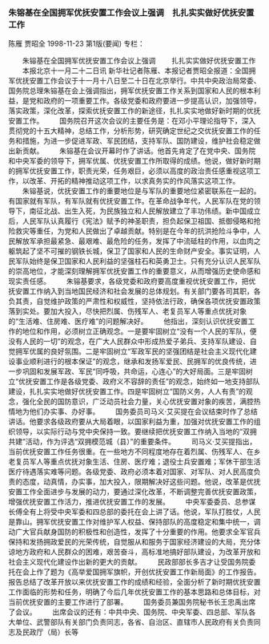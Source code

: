 ### 朱镕基在全国拥军优抚安置工作会议上强调　扎扎实实做好优抚安置工作
陈雁  贾昭全
1998-11-23
第1版(要闻)
专栏：

　　朱镕基在全国拥军优抚安置工作会议上强调
　　扎扎实实做好优抚安置工作
　　本报北京十一月二十二日讯  新华社记者陈雁、本报记者贾昭全报道：全国拥军优抚安置工作会议于十一月十八日至二十日在北京举行。中共中央政治局常委、国务院总理朱镕基在会上强调指出，拥军优抚安置工作关系到国家和人民的根本利益，是党和政府的一项重要工作。各级党委和政府要进一步提高认识，加强领导，落实政策，深化改革，探索优抚安置工作的新途径，扎扎实实地做好新时期的优抚安置工作。
　　国务院召开这次会议的主要任务是：在邓小平理论指导下，深入贯彻党的十五大精神，总结工作，分析形势，研究确定世纪之交优抚安置工作的任务和措施，为进一步促进军政、军民团结，支持军队、国防建设，维护社会稳定做出新贡献。
　　朱镕基在会议开幕时作了讲话。他首先肯定了在党中央、国务院和中央军委的领导下，拥军优属、优抚安置工作所取得的成绩。他说，做好新时期的拥军优抚安置工作，职责光荣，任务艰巨，必须以高度的政治责任感重视这项工作，以改革、开拓的精神推动这项工作，以求真务实的作风落实这项工作。
　　朱镕基说，优抚安置工作的重要地位是与军队的重要地位紧密联系在一起的。有国家就有军队，有军队就有优抚安置工作。在革命战争年代，人民军队在党的领导下，南征北战、出生入死，为民族独立和人民解放建立了丰功伟绩。新中国成立后，人民军队认真履行《宪法》赋予的神圣职责，担负起保卫祖国、抵御侵略和抢险救灾等重任，为党和人民做出了卓越贡献。特别是在今年的抗洪抢险斗争中，人民解放军承担最紧急、最艰难、最危险的任务，发挥了中流砥柱的作用，以血肉之躯筑起了坚不可摧的钢铁长城，保卫了国家和人民的生命财产安全。事实证明，人民军队始终是保卫国家和人民利益的坚强柱石和英勇卫士。只有充分认识人民军队的崇高地位，才能深刻理解拥军优抚安置工作的重要意义，从而增强历史使命感和现实责任感。
　　朱镕基要求，各级党委和政府要高度重视优抚安置工作，把优抚安置工作纳入到当地国民经济和社会发展的总体规划。有关部门要各司其职，各负其责，自觉维护政策的严肃性和权威性，坚持依法行政，确保各项优抚安置政策落到实处。要加大投入，尽快把烈属、伤残军人、老复员军人等重点优抚对象的“生活难、住房难、医疗难”的问题解决好。
　　他指出，深刻认识优抚安置工作的地位和作用，必须树立正确观念。一是要牢固树立“没有一个人民的军队，便没有人民的一切”的观念，在广大人民群众中形成热爱子弟兵、支持军队建设、自觉拥军优属的良好氛围。二是牢固树立“军政军民的坚强团结是社会主义现代化建设事业顺利进行的根本保证”的观念，继承和发扬军爱民、民拥军的优良传统，进一步巩固和发展军政、军民“同呼吸，共命运，心连心”的大好局面。三是牢固树立“优抚安置工作是各级党委、政府义不容辞的责任”的观念，始终如一地支持部队建设，扎扎实实地做好优抚安置工作。四是牢固树立“国防义务，人人有责”的观念，强化全民的国防意识，广泛动员社会力量，关心优抚安置对象的疾苦，满腔热情地为他们办实事、办好事。
　　国务委员司马义·艾买提在会议结束时作了总结讲话。他要求各级政府要从大局着眼，以国家利益为重，加强对优抚安置工作的组织领导，以实际行动与党中央保持一致。要继续把优抚安置工作纳入当地的“双拥共建”活动，作为评选“双拥模范城（县）”的重要条件。
　　司马义·艾买提指出，当前优抚安置工作任务很重。在一些地方不同程度地存在着烈属、伤残军人、在乡老复员军人等重点优抚对象生活、住房、医疗难；退役士兵安置难；军休干部生活医疗待遇落实难等问题。各级党委、政府必须本着对国家、对军队、对人民高度负责的态度，动真情，办实事，加大投入，限期解决好这些问题。他说，改革是优抚安置工作全面进步与发展的动力，要通过深化改革，不断调整完善优抚安置政策，增强优抚安置工作活力，推进优抚安置工作的发展。
　　中央军委委员、总参谋长傅全有上将受中央军委和四总部的委托在会上讲了话。他说，军队打胜仗，人民是靠山。拥军优抚安置工作对维护军人权益、保持部队的高度稳定和集中统一，调动广大官兵献身国防的积极性和创造性，发挥了十分重要的作用。他要求全军官兵保持和发扬拥政爱民的光荣传统，自觉服从和服务于国家经济建设的大局，充分体谅地方政府和人民群众的困难，艰苦奋斗，高标准地搞好部队建设，为改革开放和社会主义现代化建设作出新的更大的贡献。
　　民政部部长多吉才让受国务院委托在会上作了题为《高举爱国拥军旗帜，开创优抚安置工作新局面》的工作报告。报告总结了改革开放以来优抚安置工作的成绩和经验，全面分析了新时期优抚安置工作面临的形势和任务，明确了今后几年优抚安置工作的基本思路和总体目标，对当前优抚安置的主要工作进行了部署。
　　国务委员兼国务院秘书长王忠禹出席了会议。
　　出席会议的还有：中共中央、国务院、中央军委、四总部、军队各大单位、武警部队有关部门负责同志，各省、自治区、直辖市人民政府有关负责同志及民政厅（局）长等
